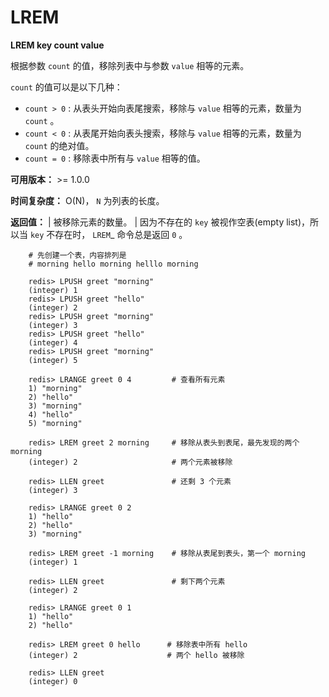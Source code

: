 # LREM


**LREM key count value**

根据参数 ``count`` 的值，移除列表中与参数 ``value`` 相等的元素。
        
``count`` 的值可以是以下几种：

- ``count > 0`` : 从表头开始向表尾搜索，移除与 ``value`` 相等的元素，数量为 ``count`` 。
- ``count < 0`` : 从表尾开始向表头搜索，移除与 ``value`` 相等的元素，数量为 ``count`` 的绝对值。
- ``count = 0`` : 移除表中所有与 ``value`` 相等的值。

**可用版本：**
    >= 1.0.0

**时间复杂度：**
    O(N)， ``N`` 为列表的长度。

**返回值：**
    | 被移除元素的数量。
    | 因为不存在的 ``key`` 被视作空表(empty list)，所以当 ``key`` 不存在时， `LREM`_ 命令总是返回 ``0`` 。

```
    # 先创建一个表，内容排列是
    # morning hello morning helllo morning

    redis> LPUSH greet "morning"
    (integer) 1
    redis> LPUSH greet "hello"
    (integer) 2
    redis> LPUSH greet "morning"
    (integer) 3
    redis> LPUSH greet "hello"
    (integer) 4
    redis> LPUSH greet "morning"
    (integer) 5

    redis> LRANGE greet 0 4         # 查看所有元素
    1) "morning"
    2) "hello"
    3) "morning"
    4) "hello"
    5) "morning"

    redis> LREM greet 2 morning     # 移除从表头到表尾，最先发现的两个 morning
    (integer) 2                     # 两个元素被移除

    redis> LLEN greet               # 还剩 3 个元素
    (integer) 3

    redis> LRANGE greet 0 2
    1) "hello"
    2) "hello"
    3) "morning"

    redis> LREM greet -1 morning    # 移除从表尾到表头，第一个 morning
    (integer) 1

    redis> LLEN greet               # 剩下两个元素
    (integer) 2

    redis> LRANGE greet 0 1
    1) "hello"
    2) "hello"

    redis> LREM greet 0 hello      # 移除表中所有 hello
    (integer) 2                    # 两个 hello 被移除

    redis> LLEN greet
    (integer) 0
```